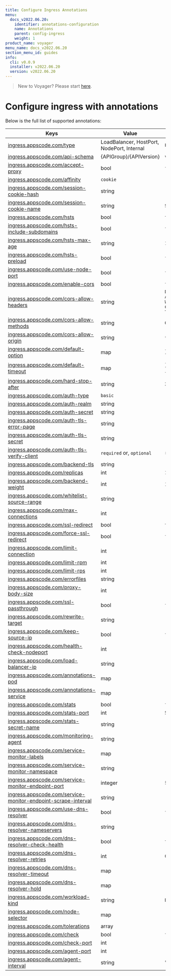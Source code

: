```yaml
---
title: Configure Ingress Annotations
menu:
  docs_v2022.06.20:
    identifier: annotations-configuration
    name: Annotations
    parent: config-ingress
    weight: 1
product_name: voyager
menu_name: docs_v2022.06.20
section_menu_id: guides
info:
  cli: v0.0.9
  installer: v2022.06.20
  version: v2022.06.20
---
```


> New to Voyager? Please start [here](/docs/v2022.06.20/concepts/overview).

# Configure ingress with annotations

Below is the full list of supported annotations:

|  Keys  |   Value   |  Default |
|--------|-----------|----------|
| [ingress.appscode.com/type](/docs/v2022.06.20/concepts/README) | LoadBalancer, HostPort, NodePort, Internal | `LoadBalancer` |
| [ingress.appscode.com/api-schema](/docs/v2022.06.20/concepts/overview) | {APIGroup}/{APIVersion} | `voyager.appscode.com/v1` |
| [ingress.appscode.com/accept-proxy](/docs/v2022.06.20/guides/ingress/configuration/accept-proxy) | bool | `false` |
| [ingress.appscode.com/affinity](/docs/v2022.06.20/guides/ingress/http/sticky-session) | `cookie` | |
| [ingress.appscode.com/session-cookie-hash](/docs/v2022.06.20/guides/ingress/http/sticky-session) | string | |
| [ingress.appscode.com/session-cookie-name](/docs/v2022.06.20/guides/ingress/http/sticky-session) | string | `SERVERID` |
| [ingress.appscode.com/hsts](/docs/v2022.06.20/guides/ingress/http/hsts) | bool | `true` |
| [ingress.appscode.com/hsts-include-subdomains](/docs/v2022.06.20/guides/ingress/http/hsts) | bool | `false` |
| [ingress.appscode.com/hsts-max-age](/docs/v2022.06.20/guides/ingress/http/hsts) | string | `15768000` |
| [ingress.appscode.com/hsts-preload](/docs/v2022.06.20/guides/ingress/http/hsts) | bool | `false` |
| [ingress.appscode.com/use-node-port](/docs/v2022.06.20/concepts/ingress-types/nodeport) | bool | `false` |
| [ingress.appscode.com/enable-cors](/docs/v2022.06.20/guides/ingress/http/cors) | bool | `false` |
| [ingress.appscode.com/cors-allow-headers](/docs/v2022.06.20/guides/ingress/http/cors) | string | `DNT,X-CustomHeader,Keep-Alive,User-Agent,X-Requested-With,If-Modified-Since,Cache-Control,Content-Type,Authorization` |
| [ingress.appscode.com/cors-allow-methods](/docs/v2022.06.20/guides/ingress/http/cors) | string | `GET,PUT,POST,DELETE,PATCH,OPTIONS` |
| [ingress.appscode.com/cors-allow-origin](/docs/v2022.06.20/guides/ingress/http/cors) | string | `*` |
| [ingress.appscode.com/default-option](/docs/v2022.06.20/guides/ingress/configuration/default-options) | map | `{"http-server-close": "true", "dontlognull": "true"}` |
| [ingress.appscode.com/default-timeout](/docs/v2022.06.20/guides/ingress/configuration/default-timeouts) | map | `{"connect": "5s", "server": "50s", "client": "50s", "client-fin": "50s", "tunnel": "50s"}` |
| [ingress.appscode.com/hard-stop-after](/docs/v2022.06.20/guides/ingress/configuration/hard-stop-after) | string | `30s` |
| [ingress.appscode.com/auth-type](/docs/v2022.06.20/guides/ingress/security/basic-auth) | `basic` | |
| [ingress.appscode.com/auth-realm](/docs/v2022.06.20/guides/ingress/security/basic-auth) | string | |
| [ingress.appscode.com/auth-secret](/docs/v2022.06.20/guides/ingress/security/basic-auth) | string | |
| [ingress.appscode.com/auth-tls-error-page](/docs/v2022.06.20/guides/ingress/security/tls-auth) | string | |
| [ingress.appscode.com/auth-tls-secret](/docs/v2022.06.20/guides/ingress/security/tls-auth) | string | |
| [ingress.appscode.com/auth-tls-verify-client](/docs/v2022.06.20/guides/ingress/security/tls-auth) | `required` or, `optional` | `required` |
| [ingress.appscode.com/backend-tls](/docs/v2022.06.20/guides/ingress/tls/backend-tls) | string | |
| [ingress.appscode.com/replicas](/docs/v2022.06.20/guides/ingress/scaling) | int | `1` |
| [ingress.appscode.com/backend-weight](/docs/v2022.06.20/guides/ingress/http/blue-green-deployment) | int | 1 |
| [ingress.appscode.com/whitelist-source-range](/docs/v2022.06.20/guides/ingress/configuration/whitelist) | string | |
| [ingress.appscode.com/max-connections](/docs/v2022.06.20/guides/ingress/configuration/max-connections) | int | |
| [ingress.appscode.com/ssl-redirect](/docs/v2022.06.20/guides/ingress/configuration/ssl-redirect) | bool | `true` |
| [ingress.appscode.com/force-ssl-redirect](/docs/v2022.06.20/guides/ingress/configuration/ssl-redirect) | bool | `false` |
| [ingress.appscode.com/limit-connection](/docs/v2022.06.20/guides/ingress/configuration/rate-limit) | int | |
| [ingress.appscode.com/limit-rpm](/docs/v2022.06.20/guides/ingress/configuration/rate-limit) | int | |
| [ingress.appscode.com/limit-rps](/docs/v2022.06.20/guides/ingress/configuration/rate-limit) | int | |
| [ingress.appscode.com/errorfiles](/docs/v2022.06.20/guides/ingress/configuration/error-files) | string | |
| [ingress.appscode.com/proxy-body-size](/docs/v2022.06.20/guides/ingress/configuration/body-size) | int | |
| [ingress.appscode.com/ssl-passthrough](/docs/v2022.06.20/guides/ingress/configuration/ssl-passthrough) | bool | `false` |
| [ingress.appscode.com/rewrite-target](/docs/v2022.06.20/guides/ingress/configuration/rewrite-target) | string | |
| [ingress.appscode.com/keep-source-ip](/docs/v2022.06.20/guides/ingress/configuration/keep-source-ip) | bool | `false` |
| [ingress.appscode.com/health-check-nodeport](/docs/v2022.06.20/guides/ingress/configuration/keep-source-ip) | int | |
| [ingress.appscode.com/load-balancer-ip](/docs/v2022.06.20/guides/ingress/configuration/loadbalancer-ip) | string | |
| [ingress.appscode.com/annotations-pod](/docs/v2022.06.20/guides/ingress/configuration/pod-annotations) | map | |
| [ingress.appscode.com/annotations-service](/docs/v2022.06.20/guides/ingress/configuration/service-annotations) | map | |
| [ingress.appscode.com/stats](/docs/v2022.06.20/guides/ingress/monitoring/haproxy-stats) | bool | `false` |
| [ingress.appscode.com/stats-port](/docs/v2022.06.20/guides/ingress/monitoring/haproxy-stats) | int | `56789` |
| [ingress.appscode.com/stats-secret-name](/docs/v2022.06.20/guides/ingress/monitoring/haproxy-stats) | string | |
| [ingress.appscode.com/monitoring-agent](/docs/v2022.06.20/guides/ingress/monitoring/using-coreos-prometheus-operator) | string  |         |
| [ingress.appscode.com/service-monitor-labels](/docs/v2022.06.20/guides/ingress/monitoring/using-coreos-prometheus-operator) | map     |         |
| [ingress.appscode.com/service-monitor-namespace](/docs/v2022.06.20/guides/ingress/monitoring/using-coreos-prometheus-operator) | string  |         |
| [ingress.appscode.com/service-monitor-endpoint-port](/docs/v2022.06.20/guides/ingress/monitoring/using-coreos-prometheus-operator) | integer | 56790   |
| [ingress.appscode.com/service-monitor-endpoint-scrape-interval](/docs/v2022.06.20/guides/ingress/monitoring/using-coreos-prometheus-operator) | string  |         |
| [ingress.appscode.com/use-dns-resolver](/docs/v2022.06.20/guides/ingress/http/external-svc#using-external-domain) | bool | `false` |
| [ingress.appscode.com/dns-resolver-nameservers](/docs/v2022.06.20/guides/ingress/http/external-svc#using-external-domain) | string | |
| [ingress.appscode.com/dns-resolver-check-health](/docs/v2022.06.20/guides/ingress/http/external-svc#using-external-domain) | bool | `true` |
| [ingress.appscode.com/dns-resolver-retries](/docs/v2022.06.20/guides/ingress/http/external-svc#using-external-domain) | int | `0` |
| [ingress.appscode.com/dns-resolver-timeout](/docs/v2022.06.20/guides/ingress/http/external-svc#using-external-domain) | map | |
| [ingress.appscode.com/dns-resolver-hold](/docs/v2022.06.20/guides/ingress/http/external-svc#using-external-domain) | map | |
| [ingress.appscode.com/workload-kind](/docs/v2022.06.20/guides/ingress/pod-placement#choosing-workload-kind) | string | `Deployment` |
| [ingress.appscode.com/node-selector](/docs/v2022.06.20/guides/ingress/pod-placement#using-node-selector) | map | |
| [ingress.appscode.com/tolerations](/docs/v2022.06.20/guides/ingress/pod-placement#using-taints-and-toleration) | array | |
| [ingress.appscode.com/check](/docs/v2022.06.20/guides/ingress/configuration/health-check) | bool | `false` |
| [ingress.appscode.com/check-port](/docs/v2022.06.20/guides/ingress/configuration/health-check) | int | |
| [ingress.appscode.com/agent-port](/docs/v2022.06.20/guides/ingress/configuration/agent-check) | int | |
| [ingress.appscode.com/agent-interval](/docs/v2022.06.20/guides/ingress/configuration/agent-check) | string | "2000ms" |
